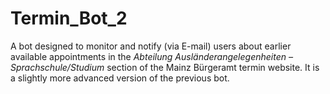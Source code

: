 # Termin_Bot_2
A bot designed to monitor and notify (via E-mail) users about earlier available appointments in the *Abteilung Ausländerangelegenheiten  – Sprachschule/Studium* section of the Mainz Bürgeramt termin website. It is a slightly more advanced version of the previous bot.
